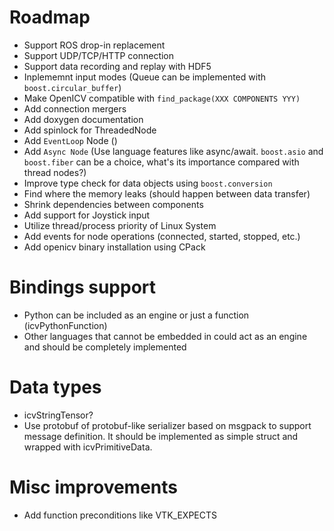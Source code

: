# Roadmap
- Support ROS drop-in replacement
- Support UDP/TCP/HTTP connection
- Support data recording and replay with HDF5
- Inplememnt input modes (Queue can be implemented with `boost.circular_buffer`)
- Make OpenICV compatible with `find_package(XXX COMPONENTS YYY)`
- Add connection mergers
- Add doxygen documentation
- Add spinlock for ThreadedNode
- Add `EventLoop` Node ()
- Add `Async Node` (Use language features like async/await. `boost.asio` and `boost.fiber` can be a choice, what's its importance compared with thread nodes?)
- Improve type check for data objects using `boost.conversion`
- Find where the memory leaks (should happen between data transfer)
- Shrink dependencies between components
- Add support for Joystick input
- Utilize thread/process priority of Linux System
- Add events for node operations (connected, started, stopped, etc.)
- Add openicv binary installation using CPack

# Bindings support
- Python can be included as an engine or just a function (icvPythonFunction)
- Other languages that cannot be embedded in could act as an engine and should be completely implemented

# Data types
- icvStringTensor?
- Use protobuf of protobuf-like serializer based on msgpack to support message definition. It should be implemented as simple struct and wrapped with icvPrimitiveData.

# Misc improvements
- Add function preconditions like VTK_EXPECTS
